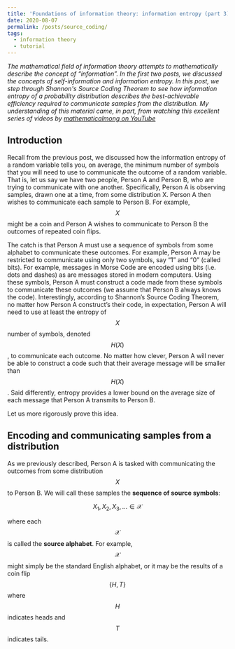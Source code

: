 ```yaml
---
title: 'Foundations of information theory: information entropy (part 3)'
date: 2020-08-07
permalink: /posts/source_coding/
tags:
  - information theory
  - tutorial
---
```

*The mathematical field of information theory attempts to mathematically describe the concept of “information”. In the first two posts, we discussed the concepts of self-information and information entropy.  In this post, we step through Shannon's Source Coding Theorem to see how information entropy of a probability distribution describes the best-achievable efficiency required to communicate samples from the distribution.  My understanding of this material came, in part, from watching this excellent series of videos by [mathematicalmong on YouTube](https://www.youtube.com/watch?v=UrefKMSEuAI&t=8s)*

Introduction
-----------

Recall from the previous post, we discussed how the information entropy of a random variable tells you, on average, the minimum number of symbols that you will need to use to communicate the outcome of a random variable. That is, let us say we have two people, Person A and Person B, who are trying to communicate with one another. Specifically, Person A is observing samples, drawn one at a time, from some distribution X. Person A then wishes to communicate each sample to Person B. For example, $$X$$ might be a coin and Person A wishes to communicate to Person B the outcomes of repeated coin flips.

The catch is that Person A must use a sequence of symbols from some alphabet to communicate these outcomes. For example, Person A may be restricted to communicate using only two symbols, say “1” and “0” (called bits). For example, messages in Morse Code are encoded using bits (i.e. dots and dashes) as are messages stored in modern computers. Using these symbols, Person A must construct a code made from these symbols to communicate these outcomes (we assume that Person B always knows the code). Interestingly, according to Shannon’s Source Coding Theorem, no matter how Person A construct’s their code, in expectation, Person A will need to use at least the entropy of $$X$$ number of symbols, denoted $$H(X)$$, to communicate each outcome. No matter how clever, Person A will never be able to construct a code such that their average message will be smaller than $$H(X)$$. Said differently, entropy provides a lower bound on the average size of each message that Person A transmits to Person B.

Let us more rigorously prove this idea.

Encoding and communicating samples from a distribution
-----------

As we previously described, Person A is tasked with communicating the outcomes from some distribution $$X$$ to Person B.  We will call these samples the **sequence of source symbols**: 

$$X_1, X_2, X_3, \dots \in \mathcal{X}$$

where each $$\mathcal{X}$$ is called the **source alphabet**. For example, $$\mathcal{X}$$ might simply be the standard English alphabet, or it may be the results of a coin flip $$\{H, T\}$$ where $$H$$ indicates heads and $$T$$ indicates tails.

